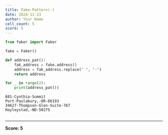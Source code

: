 ```yaml
---
title: Fake-Pattern(-)
date: 2024-11-23
author: Your Name
cell_count: 5
score: 5
---
```


```python
from faker import Faker
```


```python
fake = Faker()
```


```python
def address_pat():
    fak_address = fake.address()
    address = fak_address.replace(" ", "-")
    return address
```


```python
for _ in range(2):
    print(address_pat())
```

    881-Cynthia-Summit
    Port-Paulabury,-OR-66193
    34627-Thompson-Glen-Suite-767
    Hayleystad,-ND-50275



```python

```


---
**Score: 5**
